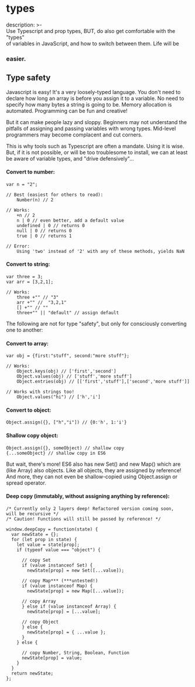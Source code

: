# types

description: &gt;-  
Use Typescript and prop types, BUT, do also get comfortable with the "types"  
of variables in JavaScript, and how to switch between them. Life will be

### easier.

## Type safety

Javascript is easy! It's a very loosely-typed language. You don't need to declare how long an array is before you assign it to a variable. No need to specify how many bytes a string is going to be. Memory allocation is automated. Programming can be fun and creative!

But it can make people lazy and sloppy. Beginners may not understand the pitfalls of assigning and passing variables with wrong types. Mid-level programmers may become complacent and cut corners.

This is why tools such as Typescript are often a mandate. Using it is wise. But, if it is not possible, or will be too troublesome to install, we can at least be aware of variable types, and "drive defensively"...

#### Convert to number:

```text
var n = "2";  

// Best (easiest for others to read):
    Number(n) // 2

// Works:  
    +n // 2
    n | 0 // even better, add a default value  
    undefined | 0 // returns 0  
    null | 0 // returns 0  
    true | 0 // returns 1  

// Error:  
    Using 'two' instead of '2' with any of these methods, yields NaN
```

#### Convert to string:

```text
var three = 3;  
var arr = [3,2,1];  

// Works:  
    three +"" // "3"  
    arr +"" //  "3,2,1"  
    [] +"" // ""  
    three+"" || "default" // assign default
```

The following are not for type "safety", but only for consciously converting one to another:

#### Convert to array:

```text
var obj = {first:"stuff", second:"more stuff"};  

// Works:  
    Object.keys(obj) // ['first','second'] 
    Object.values(obj) // ['stuff','more stuff']
    Object.entries(obj) // [['first','stuff'],['second','more stuff']]

// Works with strings too!  
    Object.values("hi") // ['h','i']
```

#### Convert to object:

```text
Object.assign({}, ["h","i"]) // {0:'h', 1:'i'}
```

#### **Shallow copy object:**

```text
Object.assign({}, someObject) // shallow copy  
{...someObject} // shallow copy in ES6
```

But wait, there's more! ES6 also has new Set\(\) and new Map\(\) which are \(like Array\) also objects. Like all objects, they are assigned by reference! And more, they can not even be shallow-copied using Object.assign or spread operator.

#### Deep copy \(immutably, without assigning anything by reference\):

```text
/* Currently only 2 layers deep! Refactored version coming soon,  
will be recursive */  
/* Caution! Functions will still be passed by reference! */  

window.deepCopy = function(state) {  
  var newState = {};  
  for (let prop in state) {  
    let value = state[prop];  
    if (typeof value === "object") {  

      // copy Set  
      if (value instanceof Set) {  
        newState[prop] = new Set([...value]);  

      // copy Map*** (***untested!)  
      if (value instanceof Map) {  
        newState[prop] = new Map([...value]);  

      // copy Array  
      } else if (value instanceof Array) {  
        newState[prop] = [...value];  

      // copy Object  
      } else {  
        newState[prop] = { ...value };  
      }  
    } else {  

      // copy Number, String, Boolean, Function  
      newState[prop] = value;  
    }  
  }  
  return newState;  
};
```

